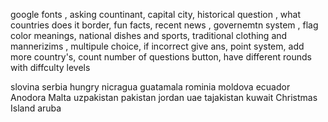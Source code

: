 google fonts , asking countinant, capital city, historical question , what countries does it border, fun facts, recent news , governemtn system , flag color meanings, national dishes and sports, traditional clothing and mannerizims , multipule choice, if incorrect give ans, point system, add more country's, count number of questions button, have different rounds with diffculty levels 

slovina serbia 
hungry nicragua guatamala 
rominia moldova ecuador Anodora Malta uzpakistan pakistan jordan uae tajakistan kuwait Christmas Island aruba 